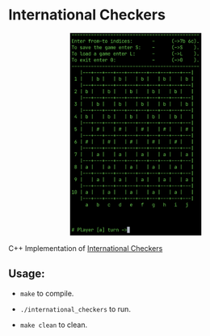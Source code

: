 # International Checkers

<p align="center">
  <img src="docs/images/hero.gif" height="400">
</p>

C++ Implementation of [International Checkers](https://en.wikipedia.org/wiki/International_draughts)

## Usage:

- `make` to compile.

- `./international_checkers` to run.

- `make clean` to clean.
